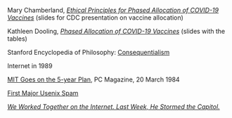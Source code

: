 
Mary Chamberland, 
[_Ethical Principles for Phased Allocation of COVID-19 Vaccines_](https://www.cdc.gov/vaccines/acip/meetings/downloads/slides-2020-10/COVID-Chamberland.pdf) (slides for CDC presentation on vaccine allocation)

Kathleen Dooling, 
[_Phased Allocation of COVID-19 Vaccines_](https://www.cdc.gov/vaccines/acip/meetings/downloads/slides-2020-11/COVID-04-Dooling.pdf) (slides with the tables)


Stanford Encyclopedia of Philosophy:
[Consequentialism](https://plato.stanford.edu/entries/consequentialism/)


Internet in 1989

[MIT Goes on the 5-year Plan](https://books.google.com/books?id=1tFFnOMCvv4C&pg=PA269#v=onepage&q&f=false), PC Magazine, 20 March 1984


[First Major Usenix Spam](https://groups.google.com/g/alt.pub.coffeehouse.amethyst/c/XRLnYe0_zK8/m/l5eFCesyeEcJ)


[_We Worked Together on the Internet. Last Week, He Stormed the Capitol._](https://www.nytimes.com/2021/01/10/business/media/capitol-anthime-gionet-buzzfeed-vine.html)